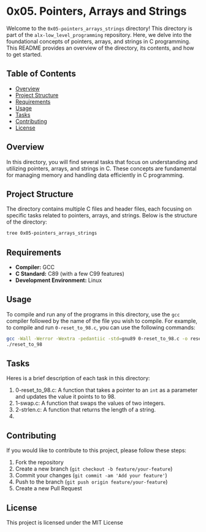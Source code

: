 # 0x05. Pointers, Arrays and Strings

Welcome to the `0x05-pointers_arrays_strings` directory! This directory is part of the `alx-low_level_programming` repository. Here, we delve into the foundational concepts of pointers, arrays, and strings in C programming. This README provides an overview of the directory, its contents, and how to get started.

## Table of Contents

- [Overview](#overview)
- [Project Structure](#project-structure)
- [Requirements](#requirements)
- [Usage](#usage)
- [Tasks](#tasks)
- [Contributing](#contributing)
- [License](#license)

## Overview

In this directory, you will find several tasks that focus on understanding and utilizing pointers, arrays, and strings in C. These concepts are fundamental for managing memory and handling data efficiently in C programming.

## Project Structure

The directory contains multiple C files and header files, each focusing on specific tasks related to pointers, arrays, and strings. Below is the structure of the directory:
```sh
tree 0x05-pointers_arrays_strings
```

## Requirements

- **Compiler:** GCC
- **C Standard:** C89 (with a few C99 features)
- **Development Environment:** Linux

## Usage

To compile and run any of the programs in this directory, use the `gcc` compiler followed by the name of the file you wish to compile. For example, to compile and run `0-reset_to_98.c`, you can use the following commands:

```sh
gcc -Wall -Werror -Wextra -pedantiic -std=gnu89 0-reset_to_98.c -o reset_to_98
./reset_to_98
```

## Tasks

Heres is a brief description of each task in this directory:
1. 0-reset_to_98.c: A function that takes a pointer to an `int` as a parameter and updates the value it points to to 98.
2. 1-swap.c: A function that swaps the values of two integers.
3. 2-strlen.c: A function that returns the length of a string.
4. 

## Contributing
If you would like to contribute to this project, please follow these steps:

1. Fork the repository
2. Create a new branch (`git checkout -b feature/your-feature`)
3. Commit your changes (`git commit -am 'Add your feature'`)
4. Push to the branch (`git push origin feature/your-feature`)
5. Create a new Pull Request

## License
This project is licensed under the MIT License

